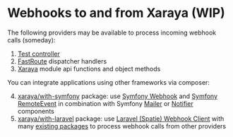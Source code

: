 # Webhooks to and from Xaraya (WIP)

The following providers may be available to process incoming webhook calls (someday):

1. [Test controller](./src/Controller/TestController.php)
2. [FastRoute](https://github.com/nikic/FastRoute) dispatcher handlers
3. [Xaraya](https://github.com/xaraya/core) module api functions and object methods

You can integrate applications using other frameworks via composer:

4. [xaraya/with-symfony](https://packagist.org/packages/xaraya/with-symfony) package: use [Symfony Webhook](https://symfony.com/doc/current/webhook.html) and [Symfony RemoteEvent](https://symfony.com/components/RemoteEvent) in combination with Symfony [Mailer](https://symfony.com/doc/current/mailer.html#mailer_3rd_party_transport) or [Notifier](https://symfony.com/doc/current/notifier.html) components
5. [xaraya/with-laravel](https://packagist.org/packages/xaraya/with-laravel) package: use [Laravel (Spatie) Webhook Client](https://github.com/spatie/laravel-webhook-client) with many [existing packages](https://packagist.org/packages/spatie/laravel-webhook-client/dependents?order_by=downloads) to process webhook calls from other providers
